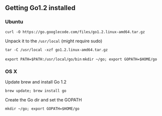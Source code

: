 ## Getting Go1.2 installed

### Ubuntu

`curl -O https://go.googlecode.com/files/go1.2.linux-amd64.tar.gz`

Unpack it to the `/usr/local` (might require sudo)

`tar -C /usr/local -xzf go1.2.linux-amd64.tar.gz`

`export PATH=$PATH:/usr/local/go/bin`
`mkdir ~/go; export GOPATH=$HOME/go`

### OS X

Update brew and install Go 1.2

`brew update; brew install go`

Create the Go dir and set the GOPATH

`mkdir ~/go; export GOPATH=$HOME/go`